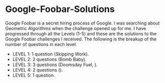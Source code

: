 # Google-Foobar-Solutions
Google Foobar is a secret hiring process of Google. I was searching about Geometric Algorithms when the challenge opened up for me. I have progressed through all the Levels (1-5) and these are the solutions to the Google Foobar challenges I received. The following is the breakup of the number of questions in each level.
* LEVEL 1: 1 question (Skipping Work).
* LEVEL 2: 2 questions (Bomb Baby).
* LEVEL 3: 3 questions (Doomsday Fuel, ).
* LEVEL 4: 2 questions ().
* LEVEL 5: 1 question.
